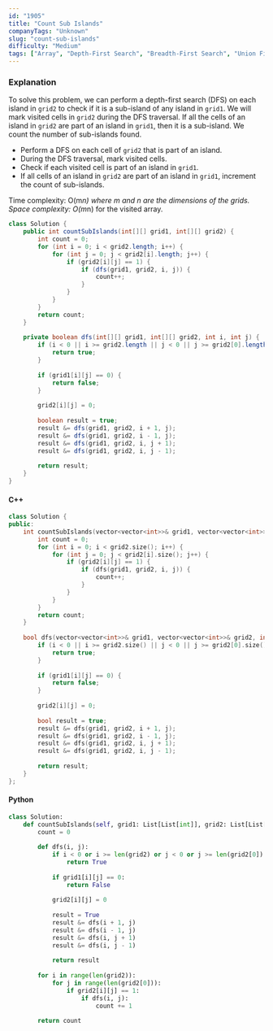 ```yaml
---
id: "1905"
title: "Count Sub Islands"
companyTags: "Unknown"
slug: "count-sub-islands"
difficulty: "Medium"
tags: ["Array", "Depth-First Search", "Breadth-First Search", "Union Find", "Matrix"]
---
```


### Explanation
To solve this problem, we can perform a depth-first search (DFS) on each island in `grid2` to check if it is a sub-island of any island in `grid1`. We will mark visited cells in `grid2` during the DFS traversal. If all the cells of an island in `grid2` are part of an island in `grid1`, then it is a sub-island. We count the number of sub-islands found.

- Perform a DFS on each cell of `grid2` that is part of an island.
- During the DFS traversal, mark visited cells.
- Check if each visited cell is part of an island in `grid1`.
- If all cells of an island in `grid2` are part of an island in `grid1`, increment the count of sub-islands.

Time complexity: O(m*n) where m and n are the dimensions of the grids.  
Space complexity: O(m*n) for the visited array.

```java
class Solution {
    public int countSubIslands(int[][] grid1, int[][] grid2) {
        int count = 0;
        for (int i = 0; i < grid2.length; i++) {
            for (int j = 0; j < grid2[i].length; j++) {
                if (grid2[i][j] == 1) {
                    if (dfs(grid1, grid2, i, j)) {
                        count++;
                    }
                }
            }
        }
        return count;
    }
    
    private boolean dfs(int[][] grid1, int[][] grid2, int i, int j) {
        if (i < 0 || i >= grid2.length || j < 0 || j >= grid2[0].length || grid2[i][j] == 0) {
            return true;
        }
        
        if (grid1[i][j] == 0) {
            return false;
        }
        
        grid2[i][j] = 0;
        
        boolean result = true;
        result &= dfs(grid1, grid2, i + 1, j);
        result &= dfs(grid1, grid2, i - 1, j);
        result &= dfs(grid1, grid2, i, j + 1);
        result &= dfs(grid1, grid2, i, j - 1);
        
        return result;
    }
}
```

#### C++
```cpp
class Solution {
public:
    int countSubIslands(vector<vector<int>>& grid1, vector<vector<int>>& grid2) {
        int count = 0;
        for (int i = 0; i < grid2.size(); i++) {
            for (int j = 0; j < grid2[i].size(); j++) {
                if (grid2[i][j] == 1) {
                    if (dfs(grid1, grid2, i, j)) {
                        count++;
                    }
                }
            }
        }
        return count;
    }
    
    bool dfs(vector<vector<int>>& grid1, vector<vector<int>>& grid2, int i, int j) {
        if (i < 0 || i >= grid2.size() || j < 0 || j >= grid2[0].size() || grid2[i][j] == 0) {
            return true;
        }
        
        if (grid1[i][j] == 0) {
            return false;
        }
        
        grid2[i][j] = 0;
        
        bool result = true;
        result &= dfs(grid1, grid2, i + 1, j);
        result &= dfs(grid1, grid2, i - 1, j);
        result &= dfs(grid1, grid2, i, j + 1);
        result &= dfs(grid1, grid2, i, j - 1);
        
        return result;
    }
};
```

#### Python
```python
class Solution:
    def countSubIslands(self, grid1: List[List[int]], grid2: List[List[int]]) -> int:
        count = 0
        
        def dfs(i, j):
            if i < 0 or i >= len(grid2) or j < 0 or j >= len(grid2[0]) or grid2[i][j] == 0:
                return True
            
            if grid1[i][j] == 0:
                return False
            
            grid2[i][j] = 0
            
            result = True
            result &= dfs(i + 1, j)
            result &= dfs(i - 1, j)
            result &= dfs(i, j + 1)
            result &= dfs(i, j - 1)
            
            return result
        
        for i in range(len(grid2)):
            for j in range(len(grid2[0])):
                if grid2[i][j] == 1:
                    if dfs(i, j):
                        count += 1
        
        return count
```